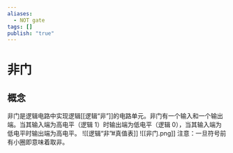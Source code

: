 ```yaml
---
aliases:
  - NOT gate
tags: []
publish: "true"
---
```


# 非门
## 概念
非门是逻辑电路中实现逻辑[[逻辑“非”]]的电路单元。非门有一个输入和一个输出端。当其输入端为高电平（逻辑 1）时输出端为低电平（逻辑 0），当其输入端为低电平时输出端为高电平。
![[逻辑“非”#真值表]]
![[非门.png]]
注意：一旦符号前有小圈即意味着取非。
